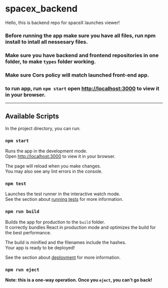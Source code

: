 # spacex_backend

Hello, this is backend repo for spaceX launches viewer!

### Before running the app make sure you have all files, run npm install to intall all nessesary files.

### Make sure you have backend and frontend repositories in one folder, to make `types` folder working.

### Make sure Cors policy will match launched front-end app.

### to run app, run `npm start` open [http://localhost:3000](http://localhost:3000) to view it in your browser.
______________________________________________________________________________

## Available Scripts

In the project directory, you can run:

### `npm start`

Runs the app in the development mode.\
Open [http://localhost:3000](http://localhost:3000) to view it in your browser.

The page will reload when you make changes.\
You may also see any lint errors in the console.

### `npm test`

Launches the test runner in the interactive watch mode.\
See the section about [running tests](https://facebook.github.io/create-react-app/docs/running-tests) for more information.

### `npm run build`

Builds the app for production to the `build` folder.\
It correctly bundles React in production mode and optimizes the build for the best performance.

The build is minified and the filenames include the hashes.\
Your app is ready to be deployed!

See the section about [deployment](https://facebook.github.io/create-react-app/docs/deployment) for more information.

### `npm run eject`

**Note: this is a one-way operation. Once you `eject`, you can't go back!**

